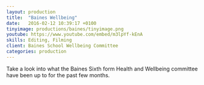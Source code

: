 ```yaml
---
layout: production
title:  "Baines Wellbeing"
date:   2016-02-12 10:39:17 +0100
tinyimage: productions/baines/tinyimage.png
youtube: https://www.youtube.com/embed/m3lpYf-kEnA
skills: Editing, Filming
client: Baines School Wellbeing Committee
categories: production
---
```

<!--The date is in american format, sorry!-->
<!--For the youtube link, copy from the videos page, an example would be 'https://www.youtube.com/embed/rT26VIe_VBQ'-->
<!-- Tinyimage must be 500 x 550 pixels, make background transparent (looks better but optional), url is from the /images directory -->
<!-- Write the description below, no character limit -->

Take a look into what the Baines Sixth form Health and Wellbeing committee have been up to for the past few months.